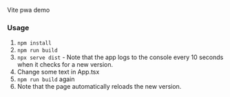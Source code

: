 Vite pwa demo

### Usage

1. `npm install`
2. `npm run build`
3. `npx serve dist` - Note that the app logs to the console every 10 seconds when it checks for a new version.
4. Change some text in App.tsx
5. `npm run build` again
6. Note that the page automatically reloads the new version.
